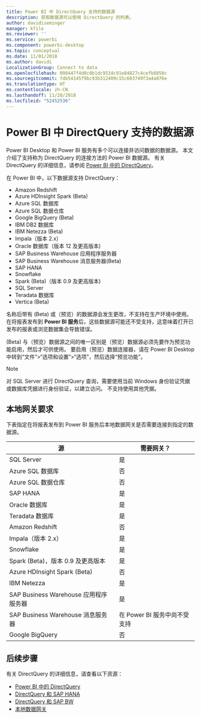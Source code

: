 ```yaml
---
title: Power BI 中 DirectQuery 支持的数据源
description: 获取数据源可以使用 DirectQuery 的列表。
author: davidiseminger
manager: kfile
ms.reviewer: ''
ms.service: powerbi
ms.component: powerbi-desktop
ms.topic: conceptual
ms.date: 11/01/2018
ms.author: davidi
LocalizationGroup: Connect to data
ms.openlocfilehash: 098447f4d0c0b1dc9534c91e84827c4cefb8850c
ms.sourcegitcommit: fdb54145f9bc93b312409c15c603749f3a4a876e
ms.translationtype: HT
ms.contentlocale: zh-CN
ms.lasthandoff: 11/28/2018
ms.locfileid: "52452536"
---
```

# <a name="data-sources-supported-by-directquery-in-power-bi"></a>Power BI 中 DirectQuery 支持的数据源
Power BI Desktop 和 Power BI 服务有多个可以连接并访问数据的数据源。 本文介绍了支持称为 DirectQuery 的连接方法的 Power BI 数据源。 有关 DirectQuery 的详细信息，请参阅 [Power BI 中的 DirectQuery](desktop-directquery-about.md)。

在 Power BI 中，以下数据源支持 DirectQuery：

* Amazon Redshift
* Azure HDInsight Spark (Beta)
* Azure SQL 数据库
* Azure SQL 数据仓库
* Google BigQuery (Beta)
* IBM DB2 数据库
* IBM Netezza (Beta)
* Impala（版本 2.x）
* Oracle 数据库（版本 12 及更高版本)
* SAP Business Warehouse 应用程序服务器
* SAP Business Warehouse 消息服务器(Beta)
* SAP HANA
* Snowflake
* Spark (Beta)（版本 0.9 及更高版本)
* SQL Server
* Teradata 数据库
* Vertica (Beta)

名称后带有 (Beta) 或（预览）的数据源会发生更改，不支持在生产环境中使用。 在将报表发布到 **Power BI 服务**后，这些数据源可能还不受支持，这意味着打开已发布的报表或浏览数据集会导致错误。

(Beta) 与（预览）数据源之间的唯一区别是（预览）数据源必须先要作为预览功能启用，然后才可供使用。 要启用（预览）数据连接器，请在 Power BI Desktop 中转到“文件”>“选项和设置”>“选项”，然后选择“预览功能”。

> [!NOTE]
> 对 SQL Server 进行 DirectQuery 查询，需要使用当前 Windows 身份验证凭据或数据库凭据进行身份验证，以建立访问。 不支持使用其他凭据。
>

## <a name="on-premises-gateway-requirements"></a>本地网关要求
下表指定在将报表发布到 Power BI 服务后本地数据网关是否需要连接到指定的数据源。

| 源 | 需要网关？ |
| --- | --- |
| SQL Server |是 |
| Azure SQL 数据库 |否 |
| Azure SQL 数据仓库 |否 |
| SAP HANA |是 |
| Oracle 数据库 |是 |
| Teradata 数据库 |是 |
| Amazon Redshift |否 |
| Impala（版本 2.x） |是 |
| Snowflake |是 |
| Spark (Beta)，版本 0.9 及更高版本 |是 |
| Azure HDInsight Spark (Beta) |否 |
| IBM Netezza |是 |
| SAP Business Warehouse 应用程序服务器 |是 |
| SAP Business Warehouse 消息服务器 |在 Power BI 服务中尚不受支持 |
| Google BigQuery |否 |


## <a name="next-steps"></a>后续步骤
有关 DirectQuery 的详细信息，请查看以下资源：

* [Power BI 中的 DirectQuery](desktop-directquery-about.md)
* [DirectQuery 和 SAP HANA](desktop-directquery-sap-hana.md)
* [DirectQuery 和 SAP BW](desktop-directquery-sap-bw.md)
* [本地数据网关](service-gateway-onprem.md)

